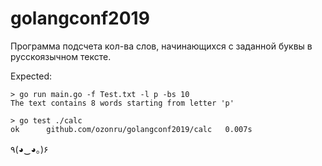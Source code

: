 # golangconf2019


Программа подсчета кол-ва слов, начинающихся с заданной буквы в русскоязычном тексте.

Expected:

```
> go run main.go -f Test.txt -l p -bs 10
The text contains 8 words starting from letter 'р'

> go test ./calc
ok      github.com/ozonru/golangconf2019/calc   0.007s
```

٩(◕‿◕｡)۶
